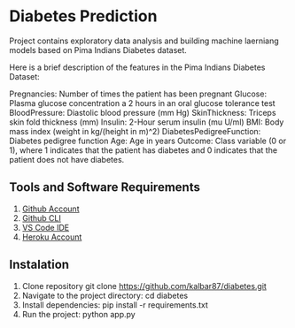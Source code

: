 # Diabetes Prediction

Project contains exploratory data analysis and building machine laerniang models based on Pima Indians Diabetes dataset. 

Here is a brief description of the features in the Pima Indians Diabetes Dataset:

Pregnancies: Number of times the patient has been pregnant
Glucose: Plasma glucose concentration a 2 hours in an oral glucose tolerance test
BloodPressure: Diastolic blood pressure (mm Hg)
SkinThickness: Triceps skin fold thickness (mm)
Insulin: 2-Hour serum insulin (mu U/ml)
BMI: Body mass index (weight in kg/(height in m)^2)
DiabetesPedigreeFunction: Diabetes pedigree function
Age: Age in years
Outcome: Class variable (0 or 1), where 1 indicates that the patient has diabetes and 0 indicates that the patient 
does not have diabetes.

## Tools and Software Requirements

1. [Github Account](https://github.com/)
2. [Github CLI](https://cli.github.com/)
3. [VS Code IDE](https://code.visualstudio.com/)
4. [Heroku Account](https://www.heroku.com/)

## Instalation

1. Clone repository git clone https://github.com/kalbar87/diabetes.git
2. Navigate to the project directory: cd diabetes
3. Install dependencies: pip install -r requirements.txt
4. Run the project: python app.py

